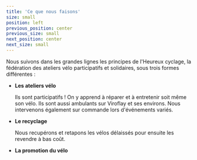 ```yaml
---
title: 'Ce que nous faisons'
size: small
position: left
previous_position: center
previous_size: small
next_position: center
next_size: small
---
```


Nous suivons dans les grandes lignes les principes de l'Heureux cyclage, la fédération des ateliers vélo participatifs et solidaires, sous trois formes différentes :

* **Les ateliers vélo**

  Ils sont participatifs ! On y apprend à réparer et à entretenir soit même son vélo. Ils sont aussi ambulants sur Viroflay et ses environs. Nous intervenons également sur commande lors d'événements variés.

* **Le recyclage**

  Nous recupérons et retapons les vélos délaissés pour ensuite les revendre à bas coût.

* **La promotion du vélo**
